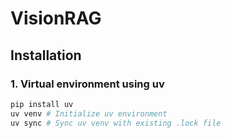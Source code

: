 # VisionRAG

## Installation
### 1. Virtual environment using uv 
```bash
pip install uv
uv venv # Initialize uv environment
uv sync # Sync uv venv with existing .lock file
```

